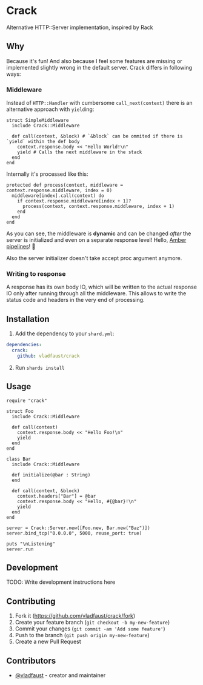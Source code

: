 # Сrack

Alternative HTTP::Server implementation, inspired by Rack

## Why

Because it's fun! And also because I feel some features are missing or implemented slightly wrong in the default server. Crack differs in following ways:

### Middleware

Instead of `HTTP::Handler` with cumbersome `call_next(context)` there is an alternative approach with `yield`ing:

```crystal
struct SimpleMiddleware
  include Crack::Middleware

  def call(context, &block) # `&block` can be ommited if there is `yield` within the def body
    context.response.body << "Hello World!\n"
    yield # Calls the next middleware in the stack
  end
end
```

Internally it's processed like this:

```crystal
protected def process(context, middleware = context.response.middleware, index = 0)
  middleware[index].call(context) do
    if context.response.middleware[index + 1]?
      process(context, context.response.middleware, index + 1)
    end
  end
end
```

As you can see, the middleware is **dynamic** and can be changed *after* the server is initialized and even on a separate response level! Hello, [Amber pipelines](https://docs.amberframework.org/amber/guides/routing/pipelines)! 👋

Also the server initializer doesn't take accept proc argument anymore.

### Writing to response

A response has its own body IO, which will be written to the actual response IO only after running through all the middleware. This allows to write the status code and headers in the very end of processing.

## Installation

1. Add the dependency to your `shard.yml`:

```yaml
dependencies:
  crack:
    github: vladfaust/crack
```

2. Run `shards install`

## Usage

```crystal
require "crack"

struct Foo
  include Crack::Middleware

  def call(context)
    context.response.body << "Hello Foo!\n"
    yield
  end
end

class Bar
  include Crack::Middleware

  def initialize(@bar : String)
  end

  def call(context, &block)
    context.headers["Bar"] = @bar
    context.response.body << "Hello, #{@bar}!\n"
    yield
  end
end

server = Crack::Server.new([Foo.new, Bar.new("Baz")])
server.bind_tcp("0.0.0.0", 5000, reuse_port: true)

puts "\nListening"
server.run
```

## Development

TODO: Write development instructions here

## Contributing

1. Fork it (<https://github.com/vladfaust/crack/fork>)
2. Create your feature branch (`git checkout -b my-new-feature`)
3. Commit your changes (`git commit -am 'Add some feature'`)
4. Push to the branch (`git push origin my-new-feature`)
5. Create a new Pull Request

## Contributors

- [@vladfaust](https://github.com/vladfaust) - creator and maintainer
